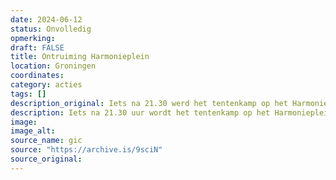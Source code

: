 ```yaml
---
date: 2024-06-12
status: Onvolledig
opmerking: 
draft: FALSE
title: Ontruiming Harmonieplein
location: Groningen
coordinates: 
category: acties
tags: []
description_original: Iets na 21.30 werd het tentenkamp op het Harmonieplein ontruimd door de politie.
description: Iets na 21.30 uur wordt het tentenkamp op het Harmonieplein in Groningen ontruimd door de politie.
image: 
image_alt: 
source_name: gic
source: "https://archive.is/9sciN"
source_original: 
---
```

